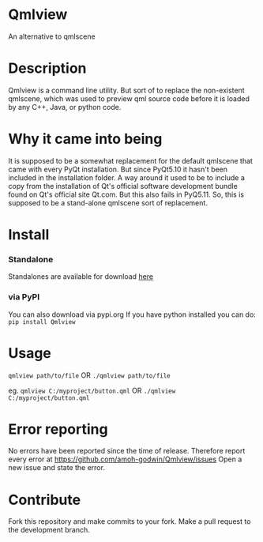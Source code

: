 # Qmlview
An alternative to qmlscene

# Description
Qmlview is a command line utility. But sort of to replace the non-existent
qmlscene, which was used to preview qml source code before it is loaded
by any C++, Java, or python code.

# Why it came into being
It is supposed to be a somewhat replacement
for the default qmlscene that came with every PyQt installation.
But since PyQt5.10 it hasn't been included in the installation folder.
A way around it used to be to include a copy from the installation
of Qt's official software development bundle found on Qt's official
site Qt.com. But this also fails in PyQ5.11.
So, this is supposed to be a stand-alone qmlscene sort of replacement.

# Install

### Standalone
Standalones are available for download [here](https://github.com/amoh-godwin/Qmlview/releases)

### via PyPI
You can also download via pypi.org
If you have python installed you can do: ```pip install Qmlview```

# Usage
```qmlview path/to/file```
OR
```./qmlview path/to/file```

eg.
```qmlview C:/myproject/button.qml```
OR
```./qmlview C:/myproject/button.qml```

# Error reporting
No errors have been reported since the time of release. 
Therefore report every error at https://github.com/amoh-godwin/Qmlview/issues
Open a new issue and state the error.

# Contribute
Fork this repository and make commits to your fork.
Make a pull request to the development branch.
